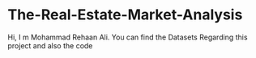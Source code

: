 # The-Real-Estate-Market-Analysis
Hi, I m Mohammad Rehaan Ali.
You can find the Datasets Regarding this project and also the code 
